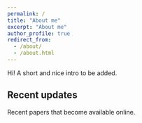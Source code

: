 ```yaml
---
permalink: /
title: "About me"
excerpt: "About me"
author_profile: true
redirect_from: 
  - /about/
  - /about.html
---
```


Hi! A short and nice intro to be added.

Recent updates
------
Recent papers that become available online.
